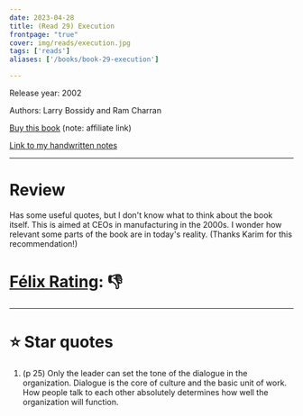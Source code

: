 ```yaml
---
date: 2023-04-28
title: (Read 29) Execution
frontpage: "true"
cover: img/reads/execution.jpg
tags: ['reads']
aliases: ['/books/book-29-execution']

---
```


Release year: 2002

Authors: Larry Bossidy and Ram Charran

[Buy this book](https://amzn.to/47QmmKf) (note: affiliate link)

[Link to my handwritten notes](https://drive.google.com/file/d/1m1KX5SYA42Lh6XQUwHdNUrMiz30h0pcM/view?usp=drive_link)

---

# Review

Has some useful quotes, but I don't know what to think about the
book itself. This is aimed at CEOs in manufacturing in the 2000s.
I wonder how relevant some parts of the book are in today's
reality. (Thanks Karim for this recommendation!)

# [Félix Rating](/posts/2023/10/my-book-ratings-explained/): 👎

---

# :star: Star quotes

1. (p 25) Only the leader can set the tone of the dialogue in the
   organization. Dialogue is the core of culture and the basic
   unit of work. How people talk to each other absolutely
   determines how well the organization will function.
